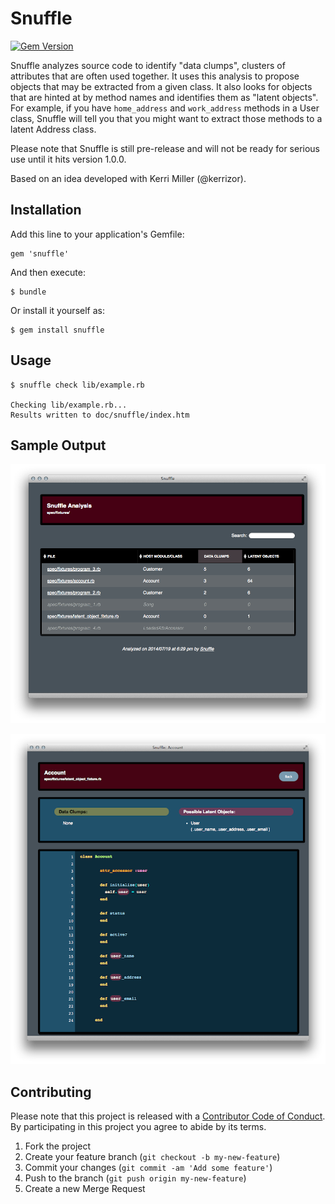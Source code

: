 # Snuffle

[![Gem Version](https://badge.fury.io/rb/snuffle.svg)](http://badge.fury.io/rb/snuffle)

Snuffle analyzes source code to identify "data clumps", clusters of attributes
that are often used together. It uses this analysis to propose objects that
may be extracted from a given class. It also looks for objects that are hinted
at by method names and identifies them as "latent objects". For example, if you
have `home_address` and `work_address` methods in a User class, Snuffle will
tell you that you might want to extract those methods to a latent Address class.

Please note that Snuffle is still pre-release and will not be ready for serious
use until it hits version 1.0.0.

Based on an idea developed with Kerri Miller (@kerrizor).

## Installation

Add this line to your application's Gemfile:

    gem 'snuffle'

And then execute:

    $ bundle

Or install it yourself as:

    $ gem install snuffle

## Usage

    $ snuffle check lib/example.rb

    Checking lib/example.rb...
    Results written to doc/snuffle/index.htm

## Sample Output

![Overview](images/overview.png)

![Detail](images/detail.png)

## Contributing

Please note that this project is released with a [Contributor Code of Conduct](https://gitlab.com/coraline/snuffle/blob/master/CODE_OF_CONDUCT.md). By participating in this project you agree to abide by its terms.

1. Fork the project
2. Create your feature branch (`git checkout -b my-new-feature`)
3. Commit your changes (`git commit -am 'Add some feature'`)
4. Push to the branch (`git push origin my-new-feature`)
5. Create a new Merge Request
